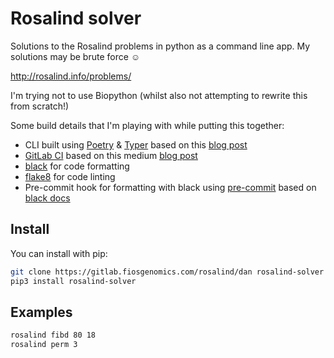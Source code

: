 # Rosalind solver

Solutions to the Rosalind problems in python as a command line app. My solutions
may be brute force :relaxed:

<http://rosalind.info/problems/>

I'm trying not to use Biopython (whilst also not attempting to rewrite this from
scratch!)

Some build details that I'm playing with while putting this together:

- CLI built using [Poetry] & [Typer] based on this [blog post][pluralsight]
- [GitLab CI] based on this medium [blog post][medium]
- [black] for code formatting
- [flake8] for code linting
- Pre-commit hook for formatting with black using [pre-commit] based on
  [black docs]

## Install

You can install with pip:

```bash
git clone https://gitlab.fiosgenomics.com/rosalind/dan rosalind-solver
pip3 install rosalind-solver
```

## Examples

``` bash
rosalind fibd 80 18
rosalind perm 3
```

[Poetry]: https://python-poetry.org/
[Typer]: https://typer.tiangolo.com/
[pluralsight]: https://www.pluralsight.com/tech-blog/python-cli-utilities-with-poetry-and-typer/
[black]: https://black.readthedocs.io/en/stable/index.html
[flake8]: https://flake8.pycqa.org/en/latest/
[GitLab CI]: https://docs.gitlab.com/ee/ci/
[medium]: https://medium.com/@paweldudzinski/python-applications-continuous-integration-with-poetry-and-gitlab-pipelines-ac539888251a
[pre-commit]: https://pre-commit.com/
[black docs]: https://black.readthedocs.io/en/stable/version_control_integration.html
